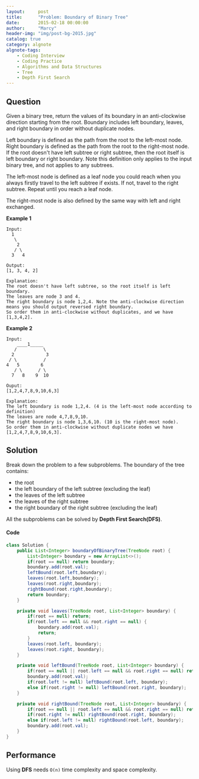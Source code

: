 ```yaml
---
layout:     post
title:      "Problem: Boundary of Binary Tree"
date:       2015-02-18 00:00:00
author:     "Marcy"
header-img: "img/post-bg-2015.jpg"
catalog: true
category: algnote
algnote-tags:
    - Coding Interview
    - Coding Practice
    - Algorithms and Data Structures
    - Tree
    - Depth First Search
---
```


## Question

Given a binary tree, return the values of its boundary in an anti-clockwise direction starting from the root. Boundary includes left boundary, leaves, and right boundary in order without duplicate nodes.

Left boundary is defined as the path from the root to the left-most node. Right boundary is defined as the path from the root to the right-most node. If the root doesn't have left subtree or right subtree, then the root itself is left boundary or right boundary. Note this definition only applies to the input binary tree, and not applies to any subtrees.

The left-most node is defined as a leaf node you could reach when you always firstly travel to the left subtree if exists. If not, travel to the right subtree. Repeat until you reach a leaf node.

The right-most node is also defined by the same way with left and right exchanged.

**Example 1**
```
Input:
  1
   \
    2
   / \
  3   4

Output:
[1, 3, 4, 2]

Explanation:
The root doesn't have left subtree, so the root itself is left boundary.
The leaves are node 3 and 4.
The right boundary is node 1,2,4. Note the anti-clockwise direction means you should output reversed right boundary.
So order them in anti-clockwise without duplicates, and we have [1,3,4,2].
```

**Example 2**
```
Input:
    ____1_____
   /          \
  2            3
 / \          / 
4   5        6   
   / \      / \
  7   8    9  10  
       
Ouput:
[1,2,4,7,8,9,10,6,3]

Explanation:
The left boundary is node 1,2,4. (4 is the left-most node according to definition)
The leaves are node 4,7,8,9,10.
The right boundary is node 1,3,6,10. (10 is the right-most node).
So order them in anti-clockwise without duplicate nodes we have [1,2,4,7,8,9,10,6,3].
```

## Solution

Break down the problem to a few subproblems. The boundary of the tree contains:
- the root
- the left boundary of the left subtree (excluding the leaf)
- the leaves of the left subtree
- the leaves of the right subtree
- the right boundary of the right subtree (excluding the leaf)

All the subproblems can be solved by **Depth First Search(DFS)**.

#### Code

```java
class Solution {
    public List<Integer> boundaryOfBinaryTree(TreeNode root) {
        List<Integer> boundary = new ArrayList<>();
        if(root == null) return boundary;
        boundary.add(root.val);
        leftBound(root.left,boundary);
        leaves(root.left,boundary);
        leaves(root.right,boundary);
        rightBound(root.right,boundary);
        return boundary;
    }

    private void leaves(TreeNode root, List<Integer> boundary) {
        if(root == null) return;
        if(root.left == null && root.right == null) {
            boundary.add(root.val);
            return;
        }
        leaves(root.left, boundary);
        leaves(root.right, boundary);
    }

    private void leftBound(TreeNode root, List<Integer> boundary) {
        if(root == null || root.left == null && root.right == null) return;
        boundary.add(root.val);
        if(root.left != null) leftBound(root.left, boundary);
        else if(root.right != null) leftBound(root.right, boundary);
    }

    private void rightBound(TreeNode root, List<Integer> boundary) {
        if(root == null || root.left == null && root.right == null) return;
        if(root.right != null) rightBound(root.right, boundary);
        else if(root.left != null) rightBound(root.left, boundary);    
        boundary.add(root.val);
    }
}
```

## Performance

Using **DFS** needs `O(n)` time complexity and space complexity.